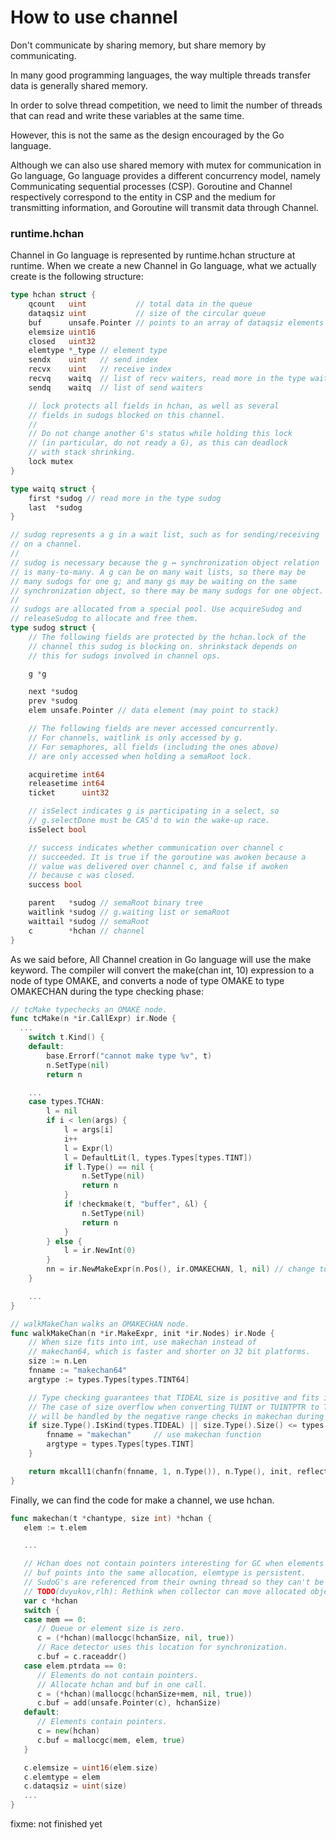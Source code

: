 # How to use channel

Don't communicate by sharing memory, but share memory by communicating. 

In many good programming languages, the way multiple threads transfer data is generally shared memory. 

In order to solve thread competition, we need to limit the number of threads that can read and write these variables at the same time. 

However, this is not the same as the design encouraged by the Go language.

Although we can also use shared memory with mutex for communication in Go language, Go language provides a different concurrency model, namely Communicating sequential processes (CSP). Goroutine and Channel respectively correspond to the entity in CSP and the medium for transmitting information, and Goroutine will transmit data through Channel.



### runtime.hchan

Channel in Go language is represented by runtime.hchan structure at runtime. When we create a new Channel in Go language, what we actually create is the following structure:

```go
type hchan struct {
	qcount   uint           // total data in the queue
	dataqsiz uint           // size of the circular queue
	buf      unsafe.Pointer // points to an array of dataqsiz elements
	elemsize uint16
	closed   uint32
	elemtype *_type // element type
	sendx    uint   // send index
	recvx    uint   // receive index
	recvq    waitq  // list of recv waiters, read more in the type waitq
	sendq    waitq  // list of send waiters

	// lock protects all fields in hchan, as well as several
	// fields in sudogs blocked on this channel.
	//
	// Do not change another G's status while holding this lock
	// (in particular, do not ready a G), as this can deadlock
	// with stack shrinking.
	lock mutex
}

type waitq struct {
	first *sudog // read more in the type sudog
	last  *sudog
}

// sudog represents a g in a wait list, such as for sending/receiving
// on a channel.
//
// sudog is necessary because the g ↔ synchronization object relation
// is many-to-many. A g can be on many wait lists, so there may be
// many sudogs for one g; and many gs may be waiting on the same
// synchronization object, so there may be many sudogs for one object.
//
// sudogs are allocated from a special pool. Use acquireSudog and
// releaseSudog to allocate and free them.
type sudog struct {
	// The following fields are protected by the hchan.lock of the
	// channel this sudog is blocking on. shrinkstack depends on
	// this for sudogs involved in channel ops.

	g *g

	next *sudog
	prev *sudog
	elem unsafe.Pointer // data element (may point to stack)

	// The following fields are never accessed concurrently.
	// For channels, waitlink is only accessed by g.
	// For semaphores, all fields (including the ones above)
	// are only accessed when holding a semaRoot lock.

	acquiretime int64
	releasetime int64
	ticket      uint32

	// isSelect indicates g is participating in a select, so
	// g.selectDone must be CAS'd to win the wake-up race.
	isSelect bool

	// success indicates whether communication over channel c
	// succeeded. It is true if the goroutine was awoken because a
	// value was delivered over channel c, and false if awoken
	// because c was closed.
	success bool

	parent   *sudog // semaRoot binary tree
	waitlink *sudog // g.waiting list or semaRoot
	waittail *sudog // semaRoot
	c        *hchan // channel
}
```


As we said before, All Channel creation in Go language will use the make keyword. The compiler will convert the make(chan int, 10) expression to a node of type OMAKE, and converts a node of type OMAKE to type OMAKECHAN during the type checking phase:

```go
// tcMake typechecks an OMAKE node.
func tcMake(n *ir.CallExpr) ir.Node {
  ...
	switch t.Kind() {
	default:
		base.Errorf("cannot make type %v", t)
		n.SetType(nil)
		return n

	...
	case types.TCHAN:
		l = nil
		if i < len(args) {
			l = args[i]
			i++
			l = Expr(l)
			l = DefaultLit(l, types.Types[types.TINT])
			if l.Type() == nil {
				n.SetType(nil)
				return n
			}
			if !checkmake(t, "buffer", &l) {
				n.SetType(nil)
				return n
			}
		} else {
			l = ir.NewInt(0)
		}
		nn = ir.NewMakeExpr(n.Pos(), ir.OMAKECHAN, l, nil) // change to op OMAKECHAN
	}

	...
}

// walkMakeChan walks an OMAKECHAN node.
func walkMakeChan(n *ir.MakeExpr, init *ir.Nodes) ir.Node {
	// When size fits into int, use makechan instead of
	// makechan64, which is faster and shorter on 32 bit platforms.
	size := n.Len
	fnname := "makechan64"
	argtype := types.Types[types.TINT64]

	// Type checking guarantees that TIDEAL size is positive and fits in an int.
	// The case of size overflow when converting TUINT or TUINTPTR to TINT
	// will be handled by the negative range checks in makechan during runtime.
	if size.Type().IsKind(types.TIDEAL) || size.Type().Size() <= types.Types[types.TUINT].Size() {
		fnname = "makechan"     // use makechan function
		argtype = types.Types[types.TINT]
	}

	return mkcall1(chanfn(fnname, 1, n.Type()), n.Type(), init, reflectdata.MakeChanRType(base.Pos, n), typecheck.Conv(size, argtype))
}
```

Finally, we can find the code for make a channel, we use hchan.

```go
func makechan(t *chantype, size int) *hchan {
   elem := t.elem

   ...

   // Hchan does not contain pointers interesting for GC when elements stored in buf do not contain pointers.
   // buf points into the same allocation, elemtype is persistent.
   // SudoG's are referenced from their owning thread so they can't be collected.
   // TODO(dvyukov,rlh): Rethink when collector can move allocated objects.
   var c *hchan
   switch {
   case mem == 0:
      // Queue or element size is zero.
      c = (*hchan)(mallocgc(hchanSize, nil, true))
      // Race detector uses this location for synchronization.
      c.buf = c.raceaddr()
   case elem.ptrdata == 0:
      // Elements do not contain pointers.
      // Allocate hchan and buf in one call.
      c = (*hchan)(mallocgc(hchanSize+mem, nil, true))
      c.buf = add(unsafe.Pointer(c), hchanSize)
   default:
      // Elements contain pointers.
      c = new(hchan)
      c.buf = mallocgc(mem, elem, true)
   }

   c.elemsize = uint16(elem.size)
   c.elemtype = elem
   c.dataqsiz = uint(size)
   ...
}
```

fixme: not finished yet

